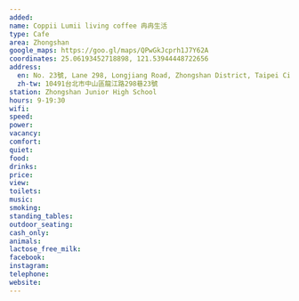 ```yaml
---
added: 
name: Coppii Lumii living coffee 冉冉生活
type: Cafe
area: Zhongshan
google_maps: https://goo.gl/maps/QPwGkJcprh1J7Y62A
coordinates: 25.06193452718898, 121.53944448722656
address:
  en: No. 23號, Lane 298, Longjiang Road, Zhongshan District, Taipei City, 10491
  zh-tw: 10491台北市中山區龍江路298巷23號
station: Zhongshan Junior High School
hours: 9-19:30
wifi: 
speed: 
power: 
vacancy: 
comfort: 
quiet: 
food: 
drinks: 
price: 
view: 
toilets: 
music: 
smoking: 
standing_tables: 
outdoor_seating: 
cash_only: 
animals: 
lactose_free_milk: 
facebook: 
instagram: 
telephone: 
website: 
---
```

